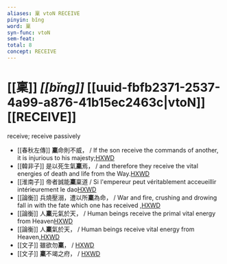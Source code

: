 ```yaml
---
aliases: 稟 vtoN RECEIVE
pinyin: bǐng
word: 稟
syn-func: vtoN
sem-feat: 
total: 8
concept: RECEIVE 
---
```

# [[稟]] *[[bǐng]]*  [[uuid-fbfb2371-2537-4a99-a876-41b15ec2463c|vtoN]] [[RECEIVE]]
receive; receive passively
 - [[春秋左傳]] **稟**命則不威， / If the son receive the commands of another, it is injurious to his majesty;[HXWD](https://hxwd.org/textview.html?location=KR1e0001_tls_004-36a.19)
 - [[韓非子]] 是以死生氣**稟**焉， / and therefore they receive the vital energies of death and life from the Way.[HXWD](https://hxwd.org/textview.html?location=KR3c0005_tls_020-103a.8)
 - [[淮南子]] 帝者誠能**稟**稟道 / Si l'empereur peut véritablement acceueillir intérieurement le dao[HXWD](https://hxwd.org/textview.html?location=KR3j0010_tls_013-39a.33)
 - [[論衡]] 兵燒壓溺，遭以所**稟**為命， / War and fire, crushing and drowing fall in with the fate which one has received ,[HXWD](https://hxwd.org/textview.html?location=KR3j0080_tls_004-1a.10)
 - [[論衡]] 人**稟**元氣於天， / Human beings receive the primal vital energy from Heaven[HXWD](https://hxwd.org/textview.html?location=KR3j0080_tls_007-1a.3)
 - [[論衡]] 人**稟**氣於天， / Human beings receive vital energy from Heaven,[HXWD](https://hxwd.org/textview.html?location=KR3j0080_tls_007-2a.12)
 - [[文子]] 雖欲勿**稟**， / [HXWD](https://hxwd.org/textview.html?location=KR5c0118_tls_003-16a.33)
 - [[文子]] **稟**不竭之府， / [HXWD](https://hxwd.org/textview.html?location=KR5c0118_tls_003-6a.8)